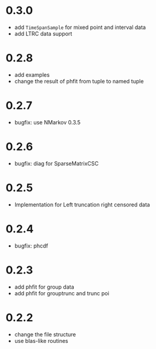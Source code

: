 # 0.3.0

- add `TimeSpanSample` for mixed point and interval data
- add LTRC data support

# 0.2.8

- add examples
- change the result of phfit from tuple to named tuple

# 0.2.7

- bugfix: use NMarkov 0.3.5

# 0.2.6

- bugfix: diag for SparseMatrixCSC

# 0.2.5

- Implementation for Left truncation right censored data

# 0.2.4

- bugfix: phcdf

# 0.2.3

- add phfit for group data
- add phfit for grouptrunc and trunc poi

# 0.2.2

- change the file structure
- use blas-like routines

